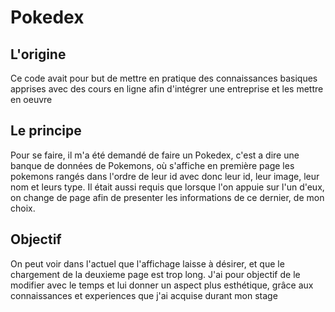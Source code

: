 # Pokedex

## L'origine
Ce code avait pour but de mettre en pratique des connaissances basiques apprises avec des cours en ligne afin d'intégrer une 
entreprise et les mettre en oeuvre

## Le principe
Pour se faire, il m'a été demandé de faire un Pokedex, c'est a dire une banque de données de Pokemons, 
où s'affiche en première page les pokemons rangés dans l'ordre de leur id avec donc leur id, leur image, leur nom et leurs type.
Il était aussi requis que lorsque l'on appuie sur l'un d'eux, on change de page afin de presenter les informations de ce dernier, de mon choix.

## Objectif 
On peut voir dans l'actuel que l'affichage laisse à désirer, et que le chargement de la deuxieme page est trop long. 
J'ai pour objectif de le modifier avec le temps et lui donner un aspect plus esthétique, grâce aux connaissances et experiences que j'ai acquise durant mon stage
